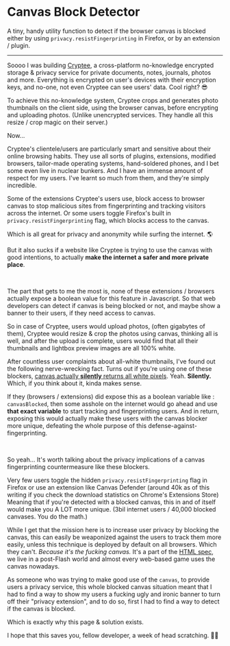 # Canvas Block Detector
A tiny, handy utility function to detect if the browser canvas is blocked either by using `privacy.resistFingerprinting` in Firefox, or by an extension / plugin.

---

Soooo I was building [Cryptee](https://crypt.ee), a cross-platform no-knowledge encrypted storage & privacy service for private documents, notes, journals, photos and more.
Everything is encrypted on user's devices with their encryption keys, and no-one, not even Cryptee can see users' data. Cool right? 😎
 
 
To achieve this no-knowledge system, Cryptee crops and generates photo thumbnails on the client side, using the browser canvas, before encrypting and uploading photos.
(Unlike unencrypted services. They handle all this resize / crop magic on their server.)

Now...

Cryptee's clientele/users are particularly smart and sensitive about their online browsing habits. 
They use all sorts of plugins, extensions, modified browsers, tailor-made operating systems, hand-soldered phones, and I bet some even live in nuclear bunkers.
And I have an immense amount of respect for my users. I've learnt so much from them, and they're simply incredible.

Some of the extensions Cryptee's users use, block access to browser canvas to stop malicious sites from fingerprinting and tracking visitors across the internet.
Or some users toggle Firefox's built in `privacy.resistFingerprinting` flag, which blocks access to the canvas.
 
Which is all great for privacy and anonymity while surfing the internet. 🌎

But it also sucks if a website like Cryptee is trying to use the canvas with good intentions, to actually **make the internet a safer and more private place**.

&nbsp;

The part that gets to me the most is, none of these extensions / browsers actually expose a boolean value for this feature in Javascript. So that web developers can detect if canvas is being blocked or not, and maybe show a banner to their users, if they need access to canvas.

So in case of Cryptee, users would upload photos, (often gigabytes of them), Cryptee would resize & crop the photos using canvas, thinking all is well, and after the upload is complete, users would find that all their thumbnails and lightbox preview images are all 100% white.

After countless user complaints about all-white thumbnails, I've found out the following nerve-wrecking fact. Turns out if you're using one of these blockers, [canvas actually **silently** returns all white pixels](https://bugzilla.mozilla.org/show_bug.cgi?id=967895#c126).
Yeah. **Silently.** Which, if you think about it, kinda makes sense. 

If they (browsers / extensions) did expose this as a boolean variable like : `canvasBlocked`, then some asshole on the internet would go ahead and use **that exact variable** to start tracking and fingerprinting users. 
And in return, exposing this would actually make these users with the canvas blocker more unique, defeating the whole purpose of this defense-against-fingerprinting.

&nbsp;

So yeah... It's worth talking about the privacy implications of a canvas fingerprinting countermeasure like these blockers.

Very few users toggle the hidden `privacy.resistFingerprinting` flag in Firefox or use an extension like Canvas Defender (around 40k as of this writing if you check the download statistics on Chrome's Extensions Store) 
Meaning that if you're detected with a blocked canvas, this in and of itself would make you A LOT more unique. (3bil internet users / 40,000 blocked canvases. You do the math.) 

While I get that the mission here is to increase user privacy by blocking the canvas, this can easily be weaponized against the users to track them more easily, unless this technique is deployed by default on all browsers. Which they can't. *Because it's the fucking canvas.* It's a part of the [HTML spec](https://www.w3.org/TR/2dcontext/), we live in a post-Flash world and almost every web-based game uses the canvas nowadays. 

As someone who was trying to make good use of the `canvas`, to provide users a privacy service, this whole blocked canvas situation meant that I had to find a way to show my users a fucking ugly and ironic banner to turn off their "privacy extension", and to do so, first I had to find a way to detect if the canvas is blocked.

Which is exactly why this page & solution exists. 

I hope that this saves you, fellow developer, a week of head scratching. ✌🏻
